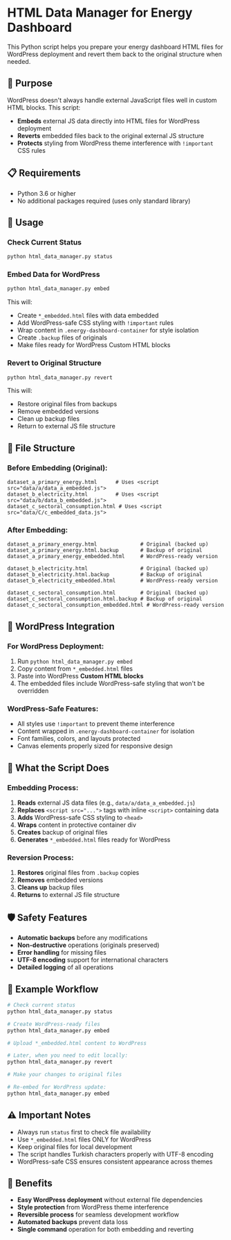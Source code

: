 # HTML Data Manager for Energy Dashboard

This Python script helps you prepare your energy dashboard HTML files for WordPress deployment and revert them back to the original structure when needed.

## 🎯 Purpose

WordPress doesn't always handle external JavaScript files well in custom HTML blocks. This script:
- **Embeds** external JS data directly into HTML files for WordPress deployment
- **Reverts** embedded files back to the original external JS structure
- **Protects** styling from WordPress theme interference with `!important` CSS rules

## 📋 Requirements

- Python 3.6 or higher
- No additional packages required (uses only standard library)

## 🚀 Usage

### Check Current Status
```bash
python html_data_manager.py status
```

### Embed Data for WordPress
```bash
python html_data_manager.py embed
```

This will:
- Create `*_embedded.html` files with data embedded
- Add WordPress-safe CSS styling with `!important` rules
- Wrap content in `.energy-dashboard-container` for style isolation
- Create `.backup` files of originals
- Make files ready for WordPress Custom HTML blocks

### Revert to Original Structure
```bash
python html_data_manager.py revert
```

This will:
- Restore original files from backups
- Remove embedded versions
- Clean up backup files
- Return to external JS file structure

## 📁 File Structure

### Before Embedding (Original):
```
dataset_a_primary_energy.html      # Uses <script src="data/a/data_a_embedded.js">
dataset_b_electricity.html         # Uses <script src="data/b/data_b_embedded.js">
dataset_c_sectoral_consumption.html # Uses <script src="data/C/c_embedded_data.js">
```

### After Embedding:
```
dataset_a_primary_energy.html              # Original (backed up)
dataset_a_primary_energy.html.backup       # Backup of original
dataset_a_primary_energy_embedded.html     # WordPress-ready version

dataset_b_electricity.html                 # Original (backed up)
dataset_b_electricity.html.backup          # Backup of original
dataset_b_electricity_embedded.html        # WordPress-ready version

dataset_c_sectoral_consumption.html        # Original (backed up)
dataset_c_sectoral_consumption.html.backup # Backup of original
dataset_c_sectoral_consumption_embedded.html # WordPress-ready version
```

## 🎨 WordPress Integration

### For WordPress Deployment:
1. Run `python html_data_manager.py embed`
2. Copy content from `*_embedded.html` files
3. Paste into WordPress **Custom HTML blocks**
4. The embedded files include WordPress-safe styling that won't be overridden

### WordPress-Safe Features:
- All styles use `!important` to prevent theme interference
- Content wrapped in `.energy-dashboard-container` for isolation
- Font families, colors, and layouts protected
- Canvas elements properly sized for responsive design

## 🔧 What the Script Does

### Embedding Process:
1. **Reads** external JS data files (e.g., `data/a/data_a_embedded.js`)
2. **Replaces** `<script src="...">` tags with inline `<script>` containing data
3. **Adds** WordPress-safe CSS styling to `<head>`
4. **Wraps** content in protective container div
5. **Creates** backup of original files
6. **Generates** `*_embedded.html` files ready for WordPress

### Reversion Process:
1. **Restores** original files from `.backup` copies
2. **Removes** embedded versions
3. **Cleans up** backup files
4. **Returns** to external JS file structure

## 🛡️ Safety Features

- **Automatic backups** before any modifications
- **Non-destructive** operations (originals preserved)
- **Error handling** for missing files
- **UTF-8 encoding** support for international characters
- **Detailed logging** of all operations

## 📝 Example Workflow

```bash
# Check current status
python html_data_manager.py status

# Create WordPress-ready files
python html_data_manager.py embed

# Upload *_embedded.html content to WordPress

# Later, when you need to edit locally:
python html_data_manager.py revert

# Make your changes to original files

# Re-embed for WordPress update:
python html_data_manager.py embed
```

## ⚠️ Important Notes

- Always run `status` first to check file availability
- Use `*_embedded.html` files ONLY for WordPress
- Keep original files for local development
- The script handles Turkish characters properly with UTF-8 encoding
- WordPress-safe CSS ensures consistent appearance across themes

## 🎉 Benefits

- **Easy WordPress deployment** without external file dependencies
- **Style protection** from WordPress theme interference  
- **Reversible process** for seamless development workflow
- **Automated backups** prevent data loss
- **Single command** operation for both embedding and reverting 